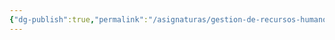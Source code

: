 ```yaml
---
{"dg-publish":true,"permalink":"/asignaturas/gestion-de-recursos-humanos/gestion-de-recursos-humanos/"}
---
```



